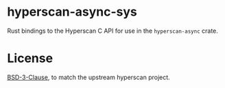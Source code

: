 hyperscan-async-sys
===================

Rust bindings to the Hyperscan C API for use in the `hyperscan-async` crate.

# License
[BSD-3-Clause](./LICENSE), to match the upstream hyperscan project.
